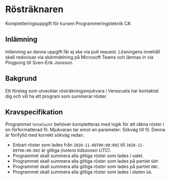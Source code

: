 # Rösträknaren

Kompletteringsuppgift för kursen Programmeringsteknik C#.

## Inlämning

Inlämning av denna uppgift får ej ske via pull request. Lösningens innehåll skall redovisas via skärmdelning på Microsoft Teams och lämnas in via Pingpong till Sven-Erik Jonsson.

## Bakgrund

Ett företag som utvecklar rösträkningsmjukvara i Venezuela har kontaktat dig och vill ha ett program som summerar röster.

## Kravspecifikation

Programmet `VoteCount` behöver kompletteras med logik för att räkna röster i en förformatterad fil.
Mjukvaran tar emot en parameter: Sökväg till fil. Denna är förifylld med korrekt sökväg redan.

- Enbart röster som lades från `2020-11-08T00:00:00Z` till `2020-11-09T00:00:00Z` är giltiga _(notera tidszonen UTC)_.
- Programmet skall summera alla giltiga röster som lades i valet.
- Programmet skall summera alla giltiga röster som lades på partiet `GOP`.
- Programmet skall summera alla giltiga röster som lades på partiet `DNC`.
- Programmet skall summera alla giltiga röster som lades i staten `GA`.